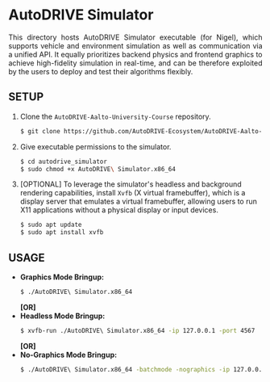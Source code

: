 # AutoDRIVE Simulator

<p align="justify">
This directory hosts AutoDRIVE Simulator executable (for Nigel), which supports vehicle and environment simulation as well as communication via a unified API. It equally prioritizes backend physics and frontend graphics to achieve high-fidelity simulation in real-time, and can be therefore exploited by the users to deploy and test their algorithms flexibly.
</p>

## SETUP

1. Clone the `AutoDRIVE-Aalto-University-Course` repository.
    ```bash
    $ git clone https://github.com/AutoDRIVE-Ecosystem/AutoDRIVE-Aalto-University-Course.git
    ```
2. Give executable permissions to the simulator.
   ```bash
   $ cd autodrive_simulator
   $ sudo chmod +x AutoDRIVE\ Simulator.x86_64
   ```
3. [OPTIONAL] To leverage the simulator's headless and background rendering capabilities, install `Xvfb` (X virtual framebuffer), which is a display server that emulates a virtual framebuffer, allowing users to run X11 applications without a physical display or input devices.
   ```bash
   $ sudo apt update
   $ sudo apt install xvfb
   ```

## USAGE

- **Graphics Mode Bringup:**
  ```bash
  $ ./AutoDRIVE\ Simulator.x86_64
  ```
  **[OR]**
- **Headless Mode Bringup:**
  ```bash
  $ xvfb-run ./AutoDRIVE\ Simulator.x86_64 -ip 127.0.0.1 -port 4567
  ```
  **[OR]**
- **No-Graphics Mode Bringup:**
  ```bash
  $ ./AutoDRIVE\ Simulator.x86_64 -batchmode -nographics -ip 127.0.0.1 -port 4567
  ```